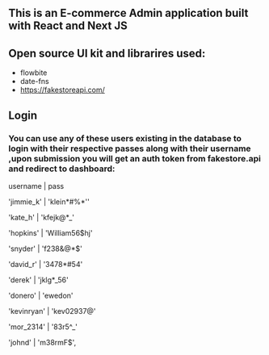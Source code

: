 

## This is an E-commerce Admin application built with React and Next JS
 
 


## Open source UI kit and librarires used:



- flowbite
- date-fns
- https://fakestoreapi.com/



## Login 
### You can use any of these users existing in the database to login with their respective passes along with their username ,upon submission you will get an auth token from fakestore.api and redirect to dashboard:

username     |     pass

'jimmie_k'   |   'klein*#%*''

 'kate_h'    |   'kfejk@*_' 

 'hopkins'   |   'William56$hj'

 'snyder'    |   'f238&@*$'

 'david_r'   |    '3478*#54'

 'derek'     |    'jklg*_56'

 'donero'    |    'ewedon'

 'kevinryan' |    'kev02937@'

 'mor_2314'  |    '83r5^_'

 'johnd'     |    'm38rmF$',